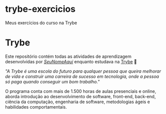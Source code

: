 # trybe-exercicios

Meus exercícios do curso na Trybe

# Trybe

Este repositório contém todas as atividades de aprendizagem desenvolvidas por _[SeuNomeAqui](LinkDoSeuLinkedinAqui)_ enquanto estudava na [Trybe](https://www.betrybe.com/) 🚀

_"A Trybe é uma escola do futuro para qualquer pessoa que queira melhorar de vida e construir uma carreira de sucesso em tecnologia, onde a pessoa só paga quando conseguir um bom trabalho."_

O programa conta com mais de 1.500 horas de aulas presenciais e online, aborda introdução ao desenvolvimento de software, front-end, back-end, ciência da computação, engenharia de software, metodologias ágeis e habilidades comportamentais.
